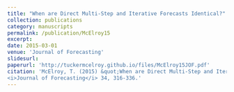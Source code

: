 ```yaml
---
title: "When are Direct Multi-Step and Iterative Forecasts Identical?"
collection: publications
category: manuscripts
permalink: /publication/McElroy15
excerpt: 
date: 2015-03-01
venue: 'Journal of Forecasting'
slidesurl: 
paperurl: 'http://tuckermcelroy.github.io/files/McElroy15JOF.pdf'
citation: 'McElroy, T. (2015) &quot;When are Direct Multi-Step and Iterative Forecasts Identical?&quot; 
<i>Journal of Forecasting</i> 34, 316-336.'
---
```

